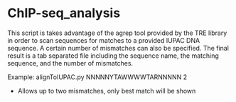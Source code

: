 # ChIP-seq_analysis
This script is takes advantage of the agrep tool provided by the TRE library in order to scan sequences for matches to a provided IUPAC DNA sequence. A certain number of mismatches can also be specified. The final result is a tab separated file including the sequence name, the matching sequence, and the number of mismatches. 

Example: alignToIUPAC.py NNNNNYTAWWWWTARNNNNN 2
 - Allows up to two mismatches, only best match will be shown